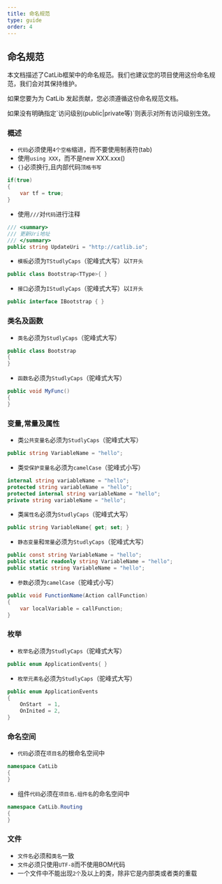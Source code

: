 ```yaml
---
title: 命名规范
type: guide
order: 4
---
```


## 命名规范

本文档描述了CatLib框架中的命名规范。我们也建议您的项目使用这份命名规范，我们会对其保持维护。

<p class="tip">如果您要为为 CatLib 发起贡献，您必须遵循这份命名规范文档。</p>

<p class="tip">如果没有明确指定`访问级别(public|private等)`则表示对所有访问级别生效。</p>

### 概述

- `代码`必须使用`4个空格`缩进，而不要使用制表符(tab)
- 使用`using XXX`，而不是new XXX.xxx()
- `{}`必须换行,且内部代码`顶格书写`
``` csharp
if(true)
{
    var tf = true;
}
```

- 使用`///`对`代码`进行注释
``` csharp
/// <summary>
/// 更新Uri地址
/// </summary>
public string UpdateUri = "http://catlib.io";
```

- `模板`必须为`TStudlyCaps`（驼峰式大写）以`T开头`
``` csharp
public class Bootstrap<TType>{ }
```

- `接口`必须为`IStudlyCaps`（驼峰式大写）以`I开头`
``` csharp
public interface IBootstrap { }
```

### 类名及函数

- `类名`必须为`StudlyCaps`（驼峰式大写）
``` csharp
public class Bootstrap
{ 
}
```

- `函数名`必须为`StudlyCaps`（驼峰式大写）
``` csharp
public void MyFunc()
{
}
```

### 变量,常量及属性

- 类`公共变量名`必须为`StudlyCaps`（驼峰式大写）
``` csharp
public string VariableName = "hello";
```

- 类`受保护变量名`必须为`camelCase`（驼峰式小写）
``` csharp
internal string variableName = "hello";
protected string variableName = "hello";
protected internal string variableName = "hello";
private string variableName = "hello";
```

- 类`属性名`必须为`StudlyCaps`（驼峰式大写）
``` csharp
public string VariableName{ get; set; }
```

- `静态变量`和`常量`必须为`StudlyCaps`（驼峰式大写）
``` csharp
public const string VariableName = "hello";
public static readonly string VariableName = "hello";
public static string VariableName = "hello";
```

- `参数`必须为`camelCase`（驼峰式小写）
``` csharp
public void FunctionName(Action callFunction)
{
    var localVariable = callFunction;
}
```

### 枚举

- `枚举名`必须为`StudlyCaps`（驼峰式大写）
``` csharp
public enum ApplicationEvents{ }
```

- `枚举元素名`必须为`StudlyCaps`（驼峰式大写）
``` csharp
public enum ApplicationEvents
{
    OnStart  = 1,
    OnInited = 2,
}
```

### 命名空间

- `代码`必须在`项目名`的根命名空间中
``` csharp
namespace CatLib
{
}
```

- 组件`代码`必须在`项目名.组件名`的命名空间中
``` csharp
namespace CatLib.Routing
{
}
```

### 文件
- `文件名`必须和`类名`一致
- `文件`必须只使用`UTF-8`而不使用BOM代码
- 一个文件中不能出现`2个`及以上的类，除非它是内部类或者类的重载